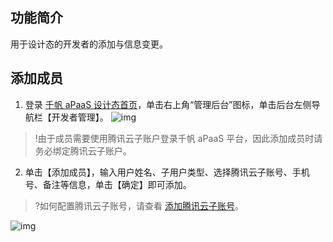 ## 功能简介
用于设计态的开发者的添加与信息变更。




## 添加成员
1. 登录 [千帆 aPaaS 设计态首页](https://apaas.cloud.tencent.com/)，单击右上角“管理后台”图标，单击后台左侧导航栏【开发者管理】。
 ![img](https://main.qcloudimg.com/raw/96feffba064493b6bf79eb3f8deb8460.png)        
>!由于成员需要使用腾讯云子账户登录千帆 aPaaS 平台，因此添加成员时请务必绑定腾讯云子账户。
2. 单击【添加成员】，输入用户姓名、子用户类型、选择腾讯云子账号、手机号、备注等信息，单击【确定】即可添加。
>?如何配置腾讯云子账号，请查看 [添加腾讯云子账号](https://cloud.tencent.com/document/product/1365/57493)。

![img](https://main.qcloudimg.com/raw/cc3956b2478a5bd4e01040510f904b2e.png)        
